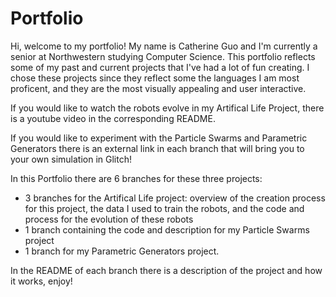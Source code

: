 # Portfolio

Hi, welcome to my portfolio! My name is Catherine Guo and I'm currently a senior at Northwestern studying Computer Science. This portfolio reflects some of my past and current projects that I've had a lot of fun creating. I chose these projects since they reflect some the languages I am most proficent, and they are the most visually appealing and user interactive.

If you would like to watch the robots evolve in my Artifical Life Project, there is a youtube video in the corresponding README. 


If you would like to experiment with the Particle Swarms and Parametric Generators there is an external link in each branch that will bring you to your own simulation in Glitch!



In this Portfolio there are 6 branches for these three projects:
- 3 branches for the Artifical Life project: overview of the creation process for this project, the data I used to train the robots, and the code and process for the evolution of these robots
- 1 branch containing the code and description for my Particle Swarms project
- 1 branch for my Parametric Generators project.

In the README of each branch there is a description of the project and how it works, enjoy!

